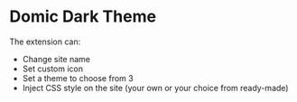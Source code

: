 # Domic Dark Theme

The extension can:
- Change site name
- Set custom icon
- Set a theme to choose from 3
- Inject CSS style on the site (your own or your choice from ready-made)

